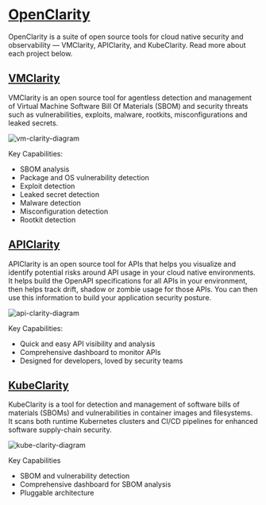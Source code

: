 
# [OpenClarity](https://openclarity.io)

OpenClarity is a suite of open source tools for cloud native security and observability — VMClarity, APIClarity, and KubeClarity. Read more about each project below.

## [VMClarity](https://github.com/openclarity/vmclarity)

VMClarity is an open source tool for agentless detection and management of Virtual Machine Software Bill Of Materials (SBOM) and security threats such as vulnerabilities, exploits, malware, rootkits, misconfigurations and leaked secrets.

![vm-clarity-diagram](profile/img/vm-clarity-diagram.webp)

Key Capabilities:

- SBOM analysis
- Package and OS vulnerability detection
- Exploit detection
- Leaked secret detection
- Malware detection
- Misconfiguration detection
- Rootkit detection

## [APIClarity](https://github.com/openclarity/apiclarity)

APIClarity is an open source tool for APIs that helps you visualize and identify potential risks around API usage in your cloud native environments. It helps build the OpenAPI specifications for all APIs in your environment, then helps track drift, shadow or zombie usage for those APIs. You can then use this information to build your application security posture.

![api-clarity-diagram](profile/img/apiclarity-docs-diagram.jpeg)

Key Capabilities:

- Quick and easy API visibility and analysis
- Comprehensive dashboard to monitor APIs
- Designed for developers, loved by security teams

## [KubeClarity](https://github.com/openclarity/kubeclarity)

KubeClarity is a tool for detection and management of software bills of materials (SBOMs) and vulnerabilities in container images and filesystems. It scans both runtime Kubernetes clusters and CI/CD pipelines for enhanced software supply-chain security.

![kube-clarity-diagram](profile/img/kube-clarity-diagram.webp)

Key Capabilities

- SBOM and vulnerability detection
- Comprehensive dashboard for SBOM analysis
- Pluggable architecture
